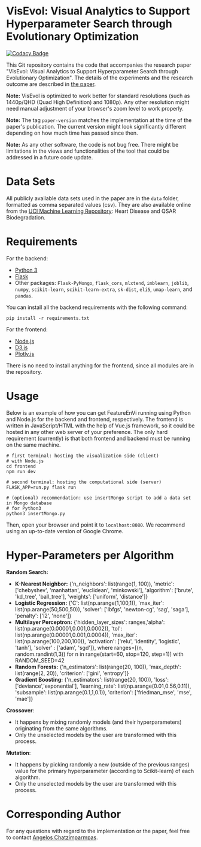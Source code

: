 # VisEvol: Visual Analytics to Support Hyperparameter Search through Evolutionary Optimization

[![Codacy Badge](https://app.codacy.com/project/badge/Grade/6cbe41b01034459eb8448d5521af68fb)](https://www.codacy.com/gh/angeloschatzimparmpas/VisEvol/dashboard?utm_source=github.com&amp;utm_medium=referral&amp;utm_content=angeloschatzimparmpas/VisEvol&amp;utm_campaign=Badge_Grade)

This Git repository contains the code that accompanies the research paper "VisEvol: Visual Analytics to Support Hyperparameter Search through Evolutionary Optimization". The details of the experiments and the research outcome are described in [the paper](https://diglib.eg.org/handle/10.1111/cgf14300).

**Note:** VisEvol is optimized to work better for standard resolutions (such as 1440p/QHD (Quad High Definition) and 1080p). Any other resolution might need manual adjustment of your browser's zoom level to work properly.

**Note:** The tag `paper-version` matches the implementation at the time of the paper's publication. The current version might look significantly different depending on how much time has passed since then.

**Note:** As any other software, the code is not bug free. There might be limitations in the views and functionalities of the tool that could be addressed in a future code update.

# Data Sets #
All publicly available data sets used in the paper are in the `data` folder, formatted as comma separated values (csv). 
They are also available online from the [UCI Machine Learning Repository](http://archive.ics.uci.edu/ml/index.php): Heart Disease and QSAR Biodegradation.

# Requirements #
For the backend:
- [Python 3](https://www.python.org/downloads/)
- [Flask](https://palletsprojects.com/p/flask/)
- Other packages: `Flask-PyMongo`, `flask_cors`, `mlxtend`, `imblearn`, `joblib`, `numpy`, `scikit-learn`, `scikit-learn-extra`, `sk-dist`, `eli5`, `umap-learn`, and `pandas`.

You can install all the backend requirements with the following command:
```
pip install -r requirements.txt
```

For the frontend:
- [Node.js](https://nodejs.org/en/)
- [D3.js](https://d3js.org/)
- [Plotly.js](https://github.com/plotly/plotly.js/)

There is no need to install anything for the frontend, since all modules are in the repository.

# Usage #
Below is an example of how you can get FeatureEnVi running using Python and Node.js for the backend and frontend, respectively. The frontend is written in JavaScript/HTML with the help of Vue.js framework, so it could be hosted in any other web server of your preference. The only hard requirement (currently) is that both frontend and backend must be running on the same machine.
```
# first terminal: hosting the visualization side (client)
# with Node.js
cd frontend
npm run dev
```

```
# second terminal: hosting the computational side (server)
FLASK_APP=run.py flask run

# (optional) recommendation: use insertMongo script to add a data set in Mongo database
# for Python3
python3 insertMongo.py
```

Then, open your browser and point it to `localhost:8080`. We recommend using an up-to-date version of Google Chrome.

# Hyper-Parameters per Algorithm #
**Random Search:**
- **K-Nearest Neighbor:** {'n_neighbors': list(range(1, 100)), 'metric': ['chebyshev', 'manhattan', 'euclidean', 'minkowski'], 'algorithm': ['brute', 'kd_tree', 'ball_tree'], 'weights': ['uniform', 'distance']}
- **Logistic Regression:** {'C': list(np.arange(1,100,1)), 'max_iter': list(np.arange(50,500,50)), 'solver': ['lbfgs', 'newton-cg', 'sag', 'saga'], 'penalty': ['l2', 'none']}
- **Multilayer Perceptron:** {'hidden_layer_sizes': ranges,'alpha': list(np.arange(0.00001,0.001,0.0002)), 'tol': list(np.arange(0.00001,0.001,0.0004)), 'max_iter': list(np.arange(100,200,100)), 'activation': ['relu', 'identity', 'logistic', 'tanh'], 'solver' : ['adam', 'sgd']}, where ranges=[(n, random.randint(1,3)) for n in range(start=60, stop=120, step=1)] with RANDOM_SEED=42
- **Random Forests:** {'n_estimators': list(range(20, 100)), 'max_depth': list(range(2, 20)), 'criterion': ['gini', 'entropy']}
- **Gradient Boosting:** {'n_estimators': list(range(20, 100)), 'loss': ['deviance','exponential'], 'learning_rate': list(np.arange(0.01,0.56,0.11)), 'subsample': list(np.arange(0.1,1,0.1)), 'criterion': ['friedman_mse', 'mse', 'mae']}

**Crossover**: 
- It happens by mixing randomly models (and their hyperparameters) originating from the same algorithms.
- Only the unselected models by the user are transformed with this process.

**Mutation**: 
- It happens by picking randomly a new (outside of the previous ranges) value for the primary hyperparameter (according to Scikit-learn) of each algorithm.
- Only the unselected models by the user are transformed with this process.

# Corresponding Author #
For any questions with regard to the implementation or the paper, feel free to contact [Angelos Chatzimparmpas](mailto:angelos.chatzimparmpas@lnu.se).
